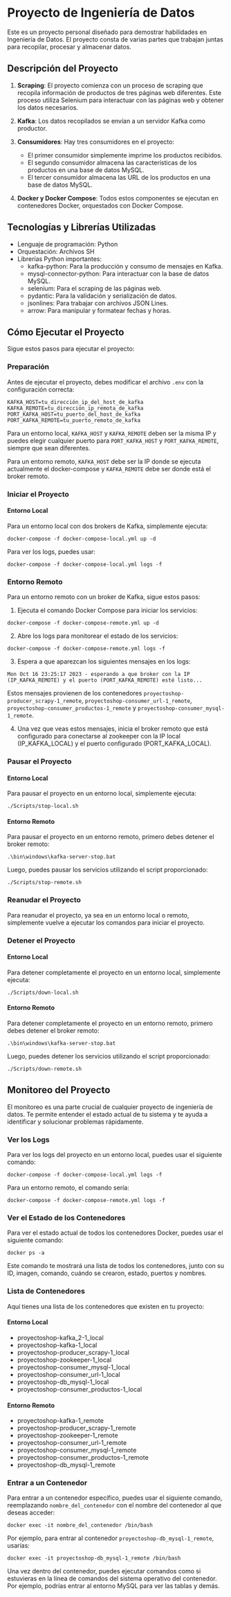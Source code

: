 # Proyecto de Ingeniería de Datos

Este es un proyecto personal diseñado para demostrar habilidades en Ingeniería de Datos. El proyecto consta de varias partes que trabajan juntas para recopilar, procesar y almacenar datos.

## Descripción del Proyecto

1. **Scraping**: El proyecto comienza con un proceso de scraping que recopila información de productos de tres páginas web diferentes. Este proceso utiliza Selenium para interactuar con las páginas web y obtener los datos necesarios.

2. **Kafka**: Los datos recopilados se envían a un servidor Kafka como productor.

3. **Consumidores**: Hay tres consumidores en el proyecto:
   - El primer consumidor simplemente imprime los productos recibidos.
   - El segundo consumidor almacena las características de los productos en una base de datos MySQL.
   - El tercer consumidor almacena las URL de los productos en una base de datos MySQL.

4. **Docker y Docker Compose**: Todos estos componentes se ejecutan en contenedores Docker, orquestados con Docker Compose.

## Tecnologías y Librerías Utilizadas

- Lenguaje de programación: Python
- Orquestación: Archivos SH
- Librerías Python importantes:
  - kafka-python: Para la producción y consumo de mensajes en Kafka.
  - mysql-connector-python: Para interactuar con la base de datos MySQL.
  - selenium: Para el scraping de las páginas web.
  - pydantic: Para la validación y serialización de datos.
  - jsonlines: Para trabajar con archivos JSON Lines.
  - arrow: Para manipular y formatear fechas y horas.

## Cómo Ejecutar el Proyecto

Sigue estos pasos para ejecutar el proyecto:

### Preparación

Antes de ejecutar el proyecto, debes modificar el archivo `.env` con la configuración correcta:

```
KAFKA_HOST=tu_dirección_ip_del_host_de_kafka
KAFKA_REMOTE=tu_dirección_ip_remota_de_kafka
PORT_KAFKA_HOST=tu_puerto_del_host_de_kafka
PORT_KAFKA_REMOTE=tu_puerto_remoto_de_kafka
```

Para un entorno local, `KAFKA_HOST` y `KAFKA_REMOTE` deben ser la misma IP y puedes elegir cualquier puerto para `PORT_KAFKA_HOST` y `PORT_KAFKA_REMOTE`, siempre que sean diferentes.

Para un entorno remoto, `KAFKA_HOST` debe ser la IP donde se ejecuta actualmente el docker-compose y `KAFKA_REMOTE` debe ser donde está el broker remoto.

### Iniciar el Proyecto

#### Entorno Local

Para un entorno local con dos brokers de Kafka, simplemente ejecuta:

```docker-compose -f docker-compose-local.yml up -d```

Para ver los logs, puedes usar:

```docker-compose -f docker-compose-local.yml logs -f```

### Entorno Remoto

Para un entorno remoto con un broker de Kafka, sigue estos pasos:

1. Ejecuta el comando Docker Compose para iniciar los servicios:

```docker-compose -f docker-compose-remote.yml up -d```

2. Abre los logs para monitorear el estado de los servicios:

```docker-compose -f docker-compose-remote.yml logs -f```

3. Espera a que aparezcan los siguientes mensajes en los logs:

```Mon Oct 16 23:25:17 2023 - esperando a que broker con la IP (IP_KAFKA_REMOTE) y el puerto (PORT_KAFKA_REMOTE) esté listo...```

Estos mensajes provienen de los contenedores ```proyectoshop-producer_scrapy-1_remote```, ```proyectoshop-consumer_url-1_remote```, ```proyectoshop-consumer_productos-1_remote``` y ```proyectoshop-consumer_mysql-1_remote```.

4. Una vez que veas estos mensajes, inicia el broker remoto que está configurado para conectarse al zookeeper con la IP local (IP_KAFKA_LOCAL) y el puerto configurado (PORT_KAFKA_LOCAL).

### Pausar el Proyecto

#### Entorno Local

Para pausar el proyecto en un entorno local, simplemente ejecuta:

```./Scripts/stop-local.sh```

#### Entorno Remoto

Para pausar el proyecto en un entorno remoto, primero debes detener el broker remoto:

```.\bin\windows\kafka-server-stop.bat```

Luego, puedes pausar los servicios utilizando el script proporcionado:

```./Scripts/stop-remote.sh```

### Reanudar el Proyecto

Para reanudar el proyecto, ya sea en un entorno local o remoto, simplemente vuelve a ejecutar los comandos para iniciar el proyecto.

### Detener el Proyecto

#### Entorno Local

Para detener completamente el proyecto en un entorno local, simplemente ejecuta:

```./Scripts/down-local.sh```

#### Entorno Remoto

Para detener completamente el proyecto en un entorno remoto, primero debes detener el broker remoto:

```.\bin\windows\kafka-server-stop.bat```

Luego, puedes detener los servicios utilizando el script proporcionado:

```./Scripts/down-remote.sh```

## Monitoreo del Proyecto

El monitoreo es una parte crucial de cualquier proyecto de ingeniería de datos. Te permite entender el estado actual de tu sistema y te ayuda a identificar y solucionar problemas rápidamente.

### Ver los Logs

Para ver los logs del proyecto en un entorno local, puedes usar el siguiente comando:

```docker-compose -f docker-compose-local.yml logs -f```

Para un entorno remoto, el comando sería:

```docker-compose -f docker-compose-remote.yml logs -f```

### Ver el Estado de los Contenedores

Para ver el estado actual de todos los contenedores Docker, puedes usar el siguiente comando:

```docker ps -a```

Este comando te mostrará una lista de todos los contenedores, junto con su ID, imagen, comando, cuándo se crearon, estado, puertos y nombres.

### Lista de Contenedores

Aquí tienes una lista de los contenedores que existen en tu proyecto:

#### Entorno Local

- proyectoshop-kafka_2-1_local
- proyectoshop-kafka-1_local
- proyectoshop-producer_scrapy-1_local
- proyectoshop-zookeeper-1_local
- proyectoshop-consumer_mysql-1_local
- proyectoshop-consumer_url-1_local
- proyectoshop-db_mysql-1_local
- proyectoshop-consumer_productos-1_local

#### Entorno Remoto

- proyectoshop-kafka-1_remote
- proyectoshop-producer_scrapy-1_remote
- proyectoshop-zookeeper-1_remote
- proyectoshop-consumer_url-1_remote
- proyectoshop-consumer_mysql-1_remote
- proyectoshop-consumer_productos-1_remote
- proyectoshop-db_mysql-1_remote

### Entrar a un Contenedor

Para entrar a un contenedor específico, puedes usar el siguiente comando, reemplazando `nombre_del_contenedor` con el nombre del contenedor al que deseas acceder:

```docker exec -it nombre_del_contenedor /bin/bash```

Por ejemplo, para entrar al contenedor `proyectoshop-db_mysql-1_remote`, usarías:

```docker exec -it proyectoshop-db_mysql-1_remote /bin/bash```

Una vez dentro del contenedor, puedes ejecutar comandos como si estuvieras en la línea de comandos del sistema operativo del contenedor. Por ejemplo, podrías entrar al entorno MySQL para ver las tablas y demás.
